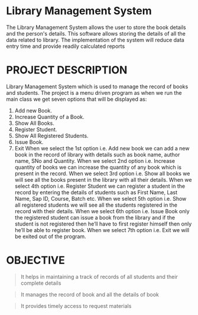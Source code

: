 # Library Management System
 The Library Management System allows the user to store the book details and the person's details. This software allows storing the details of all the data related to library. The implementation of the system will reduce data entry time and provide readily calculated reports

# PROJECT DESCRIPTION


Library Management System which is used to manage the record of books and students.
The project is a menu driven program as when we run the main class we get seven options that will be displayed as:
1.	Add new Book.
2.	Increase Quantity of a Book.
3.	Show All Books.
4.	Register Student.
5.	Show All Registered Students.
6.	Issue Book. 
7.	Exit
When we select the 1st option i.e. Add new book we can add a new book in the record of library with details such as book name, author name, SNo and Quantity.
When we select 2nd option i.e. Increase quantity of books we can increase the quantity of any book which is present in the record.
When we select 3rd option i.e. Show all books we will see all the books present in the library with all their details.
When we select 4th option i.e. Register Student we can register a student in the record by entering the details of students such as First Name, Last Name, Sap ID, Course, Batch etc.
When we select 5th option i.e. Show all registered students we will see all the students registered in the record with their details.
When we select 6th option i.e. Issue Book only the registered student can issue a book from the library and if the student is not registered then he’ll have to first register himself then only he’ll be able to register book.
When we select 7th option i.e. Exit we will be exited out of the program.  


# OBJECTIVE


>	It helps in maintaining a track of records of all students and their complete details

>	It manages the record of book and all the details of book

>	It provides timely access to request materials
